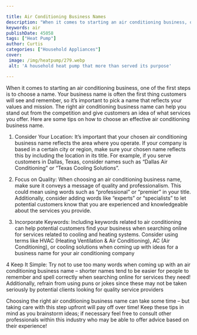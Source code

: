 ```yaml
---

title: Air Conditioning Business Names
description: "When it comes to starting an air conditioning business, one of the first steps is to choose a name. Your business name is often th...get more info"
keywords: air
publishDate: 45058
tags: ["Heat Pump"]
author: Curtis
categories: ["Household Appliances"]
cover: 
 image: /img/heatpump/279.webp
 alt: 'A household heat pump that more than served its purpose'

---
```


When it comes to starting an air conditioning business, one of the first steps is to choose a name. Your business name is often the first thing customers will see and remember, so it’s important to pick a name that reflects your values and mission. The right air conditioning business name can help you stand out from the competition and give customers an idea of what services you offer. Here are some tips on how to choose an effective air conditioning business name.

1. Consider Your Location: It’s important that your chosen air conditioning business name reflects the area where you operate. If your company is based in a certain city or region, make sure your chosen name reflects this by including the location in its title. For example, if you serve customers in Dallas, Texas, consider names such as “Dallas Air Conditioning” or “Texas Cooling Solutions”. 

2. Focus on Quality: When choosing an air conditioning business name, make sure it conveys a message of quality and professionalism. This could mean using words such as “professional” or “premier” in your title. Additionally, consider adding words like “experts” or “specialists” to let potential customers know that you are experienced and knowledgeable about the services you provide. 

3. Incorporate Keywords: Including keywords related to air conditioning can help potential customers find your business when searching online for services related to cooling and heating systems. Consider using terms like HVAC (Heating Ventilation & Air Conditioning), AC (Air Conditioning), or cooling solutions when coming up with ideas for a business name for your air conditioning company 

4 Keep It Simple: Try not to use too many words when coming up with an air conditioning business name – shorter names tend to be easier for people to remember and spell correctly when searching online for services they need! Additionally, refrain from using puns or jokes since these may not be taken seriously by potential clients looking for quality service providers 

Choosing the right air conditioning business name can take some time – but taking care with this step upfront will pay off over time! Keep these tips in mind as you brainstorm ideas; if necessary feel free to consult other professionals within this industry who may be able to offer advice based on their experience!
